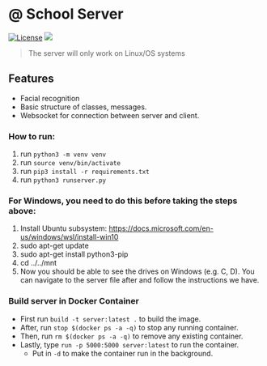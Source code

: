 #  @ School Server #

[![License](https://img.shields.io/badge/License-MIT-orange.svg)](https://github.com/at-school/spa/license)
[![](https://img.shields.io/badge/Version-Beta%200.1.0-brightgreen.svg)](atschool.live)

> The server will only work on Linux/OS systems

## Features ##

* Facial recognition
* Basic structure of classes, messages.
* Websocket for connection between server and client.


### How to run:

1. run `python3 -m venv venv`
2. run `source venv/bin/activate`
3. run `pip3 install -r requirements.txt`
4. run `python3 runserver.py`

### For Windows, you need to do this before taking the steps above:
1. Install Ubuntu subsystem: https://docs.microsoft.com/en-us/windows/wsl/install-win10
2. sudo apt-get update
3. sudo apt-get install python3-pip
4. cd ../../mnt
5. Now you should be able to see the drives on Windows (e.g. C, D). You can navigate to the server file after and follow the instructions we have.

### Build server in Docker Container
*   First run `build -t server:latest .` to build the image.
*   After, run `stop $(docker ps -a -q)` to stop any running container.
*   Then, run `rm $(docker ps -a -q)` to remove any existing container.
*   Lastly, type `run -p 5000:5000 server:latest` to run the container.
    *   Put in `-d` to make the container run in the background.
